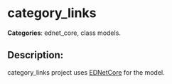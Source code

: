 # category_links 

**Categories**: ednet_core, class models. 

## Description: 
category_links project uses 
[EDNetCore](https://github.com/ednet-dev/ednet_core) for the model.